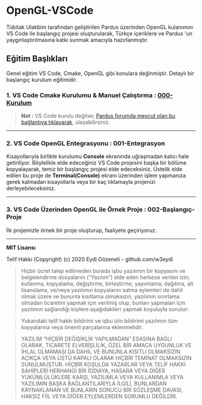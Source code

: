 # OpenGL-VSCode

Tübitak Ulakbim tarafından geliştirilen Pardus üzerinden OpenGL kulanımını VS Code ile  başlangıç projesi oluşturularak, Türkçe içeriklere ve Pardus 'un yaygınlaştırılmasına katkı sunmak amacıyla hazırlanmıştır.

## Eğitim Başlıkları

Genel eğitim VS Code, Cmake, OpenGL gibi konulara değinmiştir. Detaylı bir başlangıç kurulum eğitimidir.

### 1. VS Code Cmake Kurulumu & Manuel Çalıştırma : [000-Kurulum](https://github.com/w3eydi/OpenGL-VSCode/tree/master/000-Kurulum)
>**Not :** VS Code kurulu değilse; [Pardus forumda mevcut olan bu bağlantıya tıklayarak](https://forum.pardus.org.tr), ulaşabilirsiniz.

---

### 2. VS Code OpenGL Entegrasyonu : 001-Entegrasyon
Kısayollarıyla birlikte kurulumu **Console** ekranında uğraşmadan kalıcı hale getiriliyor. Böylelikle elde edeceğiniz VS Code projesini başka bir bölüme kopyalayarak, temiz bir başlangıç projesi elde edeceksiniz. Üstelik elde edilen bu proje de **Terminal(Console)** ekranı üzerinden işlem yapmanıza gerek kalmadan kısayollarla veya bir kaç tıklamayla projenizi derleyebileceksiniz.

---

### 3. VS Code Üzerinden OpenGL ile Örnek Proje : 002-Başlangıç-Proje
İlk projemizle örnek bir proje oluşturup, faaliyete geçiriyoruz.

---

**MIT Lisansı**

Telif Hakkı (Copyright) (c) 2020 Eydi Gözeneli - github.com/w3eydi

>Hiçbir ücret talep edilmeden burada işbu yazılımın bir kopyasını ve belgelendirme dosyalarını (“Yazılım”) elde eden herkese verilen izin; kullanma, kopyalama, değiştirme, birleştirme, yayımlama, dağıtma, alt lisanslama, ve/veya yazılımın kopyalarını satma eylemleri de dahil olmak üzere ve bununla kısıtlama olmaksızın, yazılımın sınırlama olmadan ticaretini yapmak için verilmiş olup, bunları yapmaları için yazılımın sağlandığı kişilere aşağıdakileri yapmak koşuluyla sunulur:

>Yukarıdaki telif hakkı bildirimi ve işbu izin bildirimi yazılımın tüm kopyalarına veya önemli parçalarına eklenmelidir. 

>YAZILIM “HİÇBİR DEĞİŞİKLİK YAPILMADAN” ESASINA BAĞLI OLARAK, TİCARETE ELVERİŞLİLİK, ÖZEL BİR AMACA UYGUNLUK VE İHLAL OLMAMASI DA DAHİL VE BUNUNLA KISITLI OLMAKSIZIN AÇIKÇA VEYA ÜSTÜ KAPALI OLARAK HİÇBİR TEMİNAT OLMAKSIZIN SUNULMUŞTUR. HİÇBİR KOŞULDA YAZARLAR VEYA TELİF HAKKI SAHİPLERİ HERHANGİ BİR İDDİAYA, HASARA VEYA DİĞER YÜKÜMLÜLÜKLERE KARŞI, YAZILIMLA VEYA KULLANIMLA VEYA YAZILIMIN BAŞKA BAĞLANTILARIYLA İLGİLİ, BUNLARDAN KAYNAKLANAN VE BUNLARIN SONUCU BİR SÖZLEŞME DAVASI, HAKSIZ FİİL VEYA DİĞER EYLEMLERDEN SORUMLU DEĞİLDİR.
